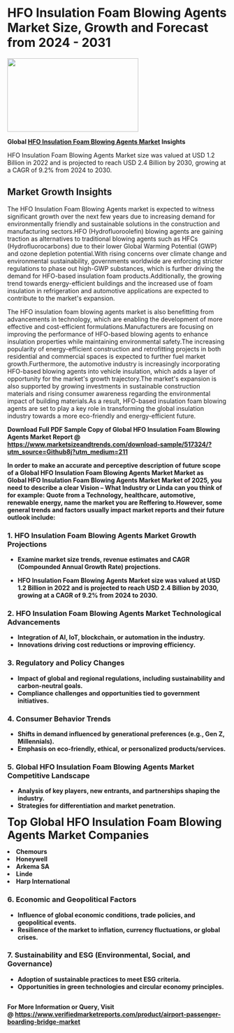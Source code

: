 <H1>HFO Insulation Foam Blowing Agents Market Size, Growth and Forecast from 2024 - 2031</H1><img class="aligncenter size-medium wp-image-584254" src="https://thirdeyenews.in/wp-content/uploads/2024/09/Global-Market-Research-300x168.jpeg" alt="" width="300" height="168" /><p><strong>Global&nbsp;<a href="https://www.marketsizeandtrends.com/download-sample/517324/?utm_source=Github8j?utm_medium=211">HFO Insulation Foam Blowing Agents Market</a> Insights</strong></p><p>HFO Insulation Foam Blowing Agents Market size was valued at USD 1.2 Billion in 2022 and is projected to reach USD 2.4 Billion by 2030, growing at a CAGR of 9.2% from 2024 to 2030.</p><p><h2>Market Growth Insights</h2> <p>The HFO Insulation Foam Blowing Agents market is expected to witness significant growth over the next few years due to increasing demand for environmentally friendly and sustainable solutions in the construction and manufacturing sectors.HFO (Hydrofluoroolefin) blowing agents are gaining traction as alternatives to traditional blowing agents such as HFCs (Hydrofluorocarbons) due to their lower Global Warming Potential (GWP) and ozone depletion potential.With rising concerns over climate change and environmental sustainability, governments worldwide are enforcing stricter regulations to phase out high-GWP substances, which is further driving the demand for HFO-based insulation foam products.Additionally, the growing trend towards energy-efficient buildings and the increased use of foam insulation in refrigeration and automotive applications are expected to contribute to the market's expansion.<br><strong></strong></p> <p>The HFO insulation foam blowing agents market is also benefitting from advancements in technology, which are enabling the development of more effective and cost-efficient formulations.Manufacturers are focusing on improving the performance of HFO-based blowing agents to enhance insulation properties while maintaining environmental safety.The increasing popularity of energy-efficient construction and retrofitting projects in both residential and commercial spaces is expected to further fuel market growth.Furthermore, the automotive industry is increasingly incorporating HFO-based blowing agents into vehicle insulation, which adds a layer of opportunity for the market's growth trajectory.The market's expansion is also supported by growing investments in sustainable construction materials and rising consumer awareness regarding the environmental impact of building materials.As a result, HFO-based insulation foam blowing agents are set to play a key role in transforming the global insulation industry towards a more eco-friendly and energy-efficient future.<br><strong></p><p><span class=""><strong>Download Full PDF Sample Copy of Global HFO Insulation Foam Blowing Agents Market Report</strong> @ <a href="https://www.marketsizeandtrends.com/download-sample/517324/?utm_source=Github8j?utm_medium=211" target="_blank">https://www.marketsizeandtrends.com/download-sample/517324/?utm_source=Github8j?utm_medium=211</a></span></p><p>In order to make an accurate and perceptive description of future scope of a Global&nbsp;HFO Insulation Foam Blowing Agents Market Market as Global&nbsp;HFO Insulation Foam Blowing Agents Market Market of 2025, you need to describe a clear Vision &ndash; What Industry or Linda can you think of for example: Quote from a Technology, healthcare, automotive, renewable energy, name the market you are Reffering to.However, some general trends and factors usually impact market reports and their future outlook include:</p><h3>1.&nbsp;<strong>HFO Insulation Foam Blowing Agents Market Growth Projections</strong></h3><ul><li>Examine market size trends, revenue estimates and CAGR (Compounded Annual Growth Rate) projections.</li><li><p>HFO Insulation Foam Blowing Agents Market size was valued at USD 1.2 Billion in 2022 and is projected to reach USD 2.4 Billion by 2030, growing at a CAGR of 9.2% from 2024 to 2030.</p></li></ul><h3>2.&nbsp;<strong>HFO Insulation Foam Blowing Agents Market Technological Advancements</strong></h3><ul><li>Integration of AI, IoT, blockchain, or automation in the industry.</li><li>Innovations driving cost reductions or improving efficiency.</li></ul><h3>3.&nbsp;<strong>Regulatory and Policy Changes</strong></h3><ul><li>Impact of global and regional regulations, including sustainability and carbon-neutral goals.</li><li>Compliance challenges and opportunities tied to government initiatives.</li></ul><h3>4.&nbsp;<strong>Consumer Behavior Trends</strong></h3><ul><li>Shifts in demand influenced by generational preferences (e.g., Gen Z, Millennials).</li><li>Emphasis on eco-friendly, ethical, or personalized products/services.</li></ul><h3>5.&nbsp;<strong>Global HFO Insulation Foam Blowing Agents Market Competitive Landscape</strong></h3><ul><li>Analysis of key players, new entrants, and partnerships shaping the industry.</li><li>Strategies for differentiation and market penetration.</li></ul><p data-pm-slice="1 1 []"><span style="color: inherit; font-family: inherit; font-size: 25px;">Top Global HFO Insulation Foam Blowing Agents Market Companies</span></p><div class="" data-test-id=""><p><li>Chemours</li><li> Honeywell</li><li> Arkema SA</li><li> Linde</li><li> Harp International</li></p></div><h3>6.&nbsp;<strong>Economic and Geopolitical Factors</strong></h3><ul><li>Influence of global economic conditions, trade policies, and geopolitical events.</li><li>Resilience of the market to inflation, currency fluctuations, or global crises.</li></ul><h3>7.&nbsp;<strong>Sustainability and ESG (Environmental, Social, and Governance)</strong></h3><ul><li>Adoption of sustainable practices to meet ESG criteria.</li><li>Opportunities in green technologies and circular economy principles.</li></ul><h2><strong style="font-size: 14px;">For More Information or Query, Visit @&nbsp;</strong><a style="background-color: #ffffff; font-size: 14px;" href="https://www.marketsizeandtrends.com/report/hfo-insulation-foam-blowing-agents-market/" target="_blank">https://www.verifiedmarketreports.com/product/airport-passenger-boarding-bridge-market</a></h2>